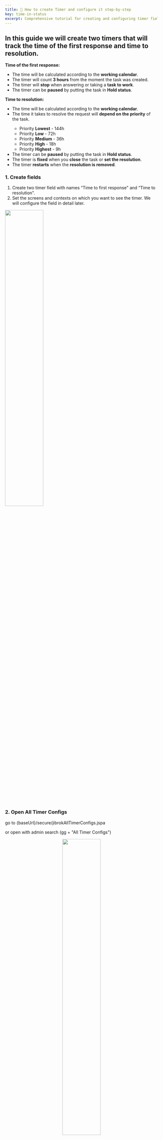 ```yaml
---
title: 📖 How to create Timer and configure it step-by-step 
key: time-in-status
excerpt: Comprehensive tutorial for creating and configuring timer fields with examples for first response time and resolution time tracking using working calendars and priority-based goals.
---
```


## In this guide we will create two timers that will track the time of the first response and time to resolution. ##

<div class="uk-alert-note" data-uk-alert="">
    <b>Time of the first response:</b>
<ul>
<li>The time will be calculated according to the <b>working calendar</b>.</li>
<li>The timer will count <b>3 hours</b> from the moment the task was created.</li>
<li>The timer will <b>stop</b> when answering or taking a <b>task to work</b>.</li>
<li>The timer can be <b>paused</b> by putting the task in <b>Hold status</b>.</li>
</ul>
</div>

<div class="uk-alert-note" data-uk-alert="">
    <b>Time to resolution:</b>
<ul>
<li>The time will be calculated according to the <b>working calendar</b>.</li>
<li>The time it takes to resolve the request will <b>depend on the priority</b> of the task. </li>
<ul>
<li>Priority <b>Lowest</b> - 144h</li>
<li>Priority <b>Low</b> - 72h</li>
<li>Priority <b>Medium</b> - 36h</li>
<li>Priority <b>High</b> - 18h</li>
<li>Priority <b>Highest</b> - 9h</li>
</ul>
<li>The timer can be <b>paused</b> by putting the task in <b>Hold status</b>.</li>
<li>The timer is <b>fixed</b> when you <b>close</b> the task or <b>set the resolution</b>.</li>
<li>The timer <b>restarts</b> when the <b>resolution is removed</b>.</li>

</ul>
</div>

### 1. Create fields ###

1. Create two timer field with names “Time to first response" and “Time to resolution".
2. Set the screens and contexts on which you want to see the timer. We will configure the field in detail later.

<a href="/uploads/time-in-status/step-by-step-timer/Unknown.webp"><img src="/uploads/time-in-status/step-by-step-timer/Unknown.webp" alt="" width="50%" loading="lazy"></a>

### 2. Open All Timer Configs ###

go to {baseUrl}/secure/jibrokAllTimerConfigs.jspa

or open with admin search (gg + "All Timer Configs")

<p style="text-align: center;"><a href="/uploads/time-in-status/step-by-step-timer/Unknown-2.webp"><img src="/uploads/time-in-status/step-by-step-timer/Unknown-2.webp" alt="" width="50%" loading="lazy"></a></p>
<p style="text-align: center;"><a href="/uploads/time-in-status/step-by-step-timer/Unknown-3.webp"><img src="/uploads/time-in-status/step-by-step-timer/Unknown-3.webp" alt="" width="50%" loading="lazy"></a></p>

### 3. Click "Add timer configuration" ###

[Timers and Stopwatches - Scheme and configurations](/docs/time-in-status/timers-and-stopwatches-schemes-and-configurations/)

Now we will configure the conditions for starting the timer, stopping ...

<p style="text-align: center;"><a href="/uploads/time-in-status/step-by-step-timer/Unknown-4.webp"><img src="/uploads/time-in-status/step-by-step-timer/Unknown-4.webp" alt="" width="50%" loading="lazy"></a></p>

### 4. Configure timer for "Time to first response" ###

Configuration "Time to first response":

<p style="text-align: center;"><a href="/uploads/time-in-status/step-by-step-timer/Unknown-5.webp"><img src="/uploads/time-in-status/step-by-step-timer/Unknown-5.webp" alt="" width="50%" loading="lazy"></a></p>

1. Common settings
* Set a name convenient for navigation - "Time to first response"
* Set Calculate type - "First start". Our timer can't restart.
* Update goal with issue update - No. Our timer will always be set to 3 hours (only default time). Therefore, you can set any value.
* Allow change goal after start - No. Our timer will only have a default time(goal). Therefore, you can set any value.
2. Events
* Start events:
  * The timer will start when the task is created. add "Issue created".
  * In our project the task can be transferred from another project. add "Issue moved".
  * (see Pause events) When a task returns from Hold status, if it is still unanswered, then a timer must be started. add "Change status from: Hold".
* Pause events: 
  * The team can send the task to hold the status without response. While the task in this status the timer needs to be stopped. add "Change status to: Hold".
* Stop events:  
  * We record the response time when the user is given an answer.add "Create any public comment" or "Create first public comment".
  * We also fix the time when the task is taken to work or closed. add "Change status to: In progress". add "Change status to: Closed".
3. Throw events
We do not need Thrown events in this timer.
4. Calendar
   Default calendar - You can set a working calendar by which the timer will be considered. If left blank, the time will be considered 24/7.<br>
   [Work calendars](/docs/time-in-status/work-calendar/)<br>
5. Goal time
* Default time (Default goal) - Time for which the timer is set if it is not possible to select the goal.
  * According to our condition the timer must be set for 3 hours. Set "3h"
* We do not need Additional goals in this timer.
* Click "Save".


After create "Time to first response":

<p style="text-align: center;"><a href="/uploads/time-in-status/step-by-step-timer/Unknown-6.webp"><img src="/uploads/time-in-status/step-by-step-timer/Unknown-6.webp" alt="" width="50%" loading="lazy"></a></p>

### 5. Configure timer for "Time to resolution" ### 

0. Create new Configuration for (see p3)
<p style="text-align: center;"><a href="/uploads/time-in-status/step-by-step-timer/Unknown-7.webp"><img src="/uploads/time-in-status/step-by-step-timer/Unknown-7.webp" alt="" width="50%" loading="lazy"></a></p>
1. Common settings
* Set a name convenient for navigation - "Time to resolution".
* Set Calculate type - "Calculate all start and create archive". The timer may restart and I want to see its previous values.
* Update goal with issue update - No. The priority of the task is determined at the time of adoption (before the timer starts). And in the future, priority cannot change.
* Allow change goal after start - No. The priority of the task is determined at the time of adoption (before the timer starts). And in the future, priority cannot change.
2. Events
* Start events:
  * The timer will start when the task transition to "In progress". add "Change status to: In progress".
  * (see Pause events) When a task returns from Hold status, then a timer must be started. add "Change status from: Hold".
  * When a task is assigned (assignee change from Null(Empty) to user). add "assigned issue".
* Restart events: 
  * If the task is removed from the resolution, then the timer starts the countdown again. add "Remove resolution". (If you do not need to restart the timer, then you need to use a pause instead of a retart.)
* Pause events: 
  * The team can send the task to hold the status. While the task in this status the timer needs to be stopped. add "Change status to: Hold".
* Stop events:  
  * We fix the timer time when the task closes or a solution is established for it. .add "Change status to: Closed". add "Set resolution".
3. throw events
* We do not need Thrown events in this timer.
4. Calendar
* Default calendar - You can set a working calendar by which the timer will be considered. If left blank, the time will be considered 24/7
5. Goals 
* Default time (Default goal) - Time for which the timer is set if it is not possible to select the goal.
  * The timer time depends on the priority and all tasks have priority. set "0".
* The target time will be determined by the priority of the task. For each condition (priority) you need to add a goal.
* Create goals by priorities: see screenshots

Create goal:

<p style="text-align: center;"><a href="/uploads/time-in-status/step-by-step-timer/Unknown-8.webp"><img src="/uploads/time-in-status/step-by-step-timer/Unknown-8.webp" alt="" width="50%" loading="lazy"></a></p>

* JQL - condition by priority.
   * Example: priority = Lowest
* Use default time? - No 
   * Each goal has its own unique time.
* Time - set by condition 
   * Set "144h"
* Calendar - Set on which calendar you need to calculate the time. In this process, we use 1 working calendar.
   * Set "Default"
* Sequence - The conditions for our purposes do not overlap, so we do not need this field(The field will be filled automatically after create goal)
   * You can leave this field blank.
* Click "Create"


After create first goal:

<p style="text-align: center;"><a href="/uploads/time-in-status/step-by-step-timer/Unknown-9.webp"><img src="/uploads/time-in-status/step-by-step-timer/Unknown-9.webp" alt="" width="50%" loading="lazy"></a></p>

**after create all goals click "Save"**


after create all goals:

<p style="text-align: center;"><a href="/uploads/time-in-status/step-by-step-timer/Unknown-10.webp"><img src="/uploads/time-in-status/step-by-step-timer/Unknown-10.webp" alt="" width="50%" loading="lazy"></a></p>

after save config for "Time to resolution":

<p style="text-align: center;"><a href="/uploads/time-in-status/step-by-step-timer/Unknown-11.webp"><img src="/uploads/time-in-status/step-by-step-timer/Unknown-11.webp" alt="" width="50%" loading="lazy"></a></p>

### 6.  Open All timer schemes ###

go to {baseUrl}/secure/jibrokAllTimerSchemes.jspa

<p style="text-align: center;"><a href="/uploads/time-in-status/step-by-step-timer/Unknown-12.webp"><img src="/uploads/time-in-status/step-by-step-timer/Unknown-12.webp" alt="" width="50%" loading="lazy"></a></p>

or open with admin search (gg + "All timer schemes")

<p style="text-align: center;"><a href="/uploads/time-in-status/step-by-step-timer/Unknown-13.webp"><img src="/uploads/time-in-status/step-by-step-timer/Unknown-13.webp" alt="" width="50%" loading="lazy"></a></p>

### 7. Click "Add timer configuration scheme" ### 

[Timers and Stopwatches - Scheme and configurations](/docs/time-in-status/timers-and-stopwatches-schemes-and-configurations/)

Now you need to set which timer configurations to use depending on the project and the type of task. Analogue of context for custom fields.

<p style="text-align: center;"><a href="/uploads/time-in-status/step-by-step-timer/Unknown-14.webp"><img src="/uploads/time-in-status/step-by-step-timer/Unknown-14.webp" alt="" width="50%" loading="lazy"></a></p>

### 8. Configure timer scheme for "Time to first response" ###

* Set a name convenient for navigation - "Time to first response"
* Projects - Select the projects for which this scheme will work.
* Click "Add Association"
* Set issue types and timer config(from p5)
* Click "Create"
  * We indicated that the timer config are relevant for tasks from the project and issue types.
* Click "Save"

<p style="text-align: center;"><a href="/uploads/time-in-status/step-by-step-timer/Unknown-15.webp"><img src="/uploads/time-in-status/step-by-step-timer/Unknown-15.webp" alt="" width="50%" loading="lazy"></a></p>

Click "Add Association":

<p style="text-align: center;"><a href="/uploads/time-in-status/step-by-step-timer/Unknown-16.webp"><img src="/uploads/time-in-status/step-by-step-timer/Unknown-16.webp" alt="" width="50%" loading="lazy"></a></p>

Set issue types and timer config(see p5):

<p style="text-align: center;"><a href="/uploads/time-in-status/step-by-step-timer/Unknown-17.webp"><img src="/uploads/time-in-status/step-by-step-timer/Unknown-17.webp" alt="" width="50%" loading="lazy"></a></p>

<p style="text-align: center;"><a href="/uploads/time-in-status/step-by-step-timer/Unknown-18.webp"><img src="/uploads/time-in-status/step-by-step-timer/Unknown-18.webp" alt="" width="50%" loading="lazy"></a></p>

After save:

<p style="text-align: center;"><a href="/uploads/time-in-status/step-by-step-timer/Unknown-19.webp"><img src="/uploads/time-in-status/step-by-step-timer/Unknown-19.webp" alt="" width="50%" loading="lazy"></a></p>

### 9. Configure timer scheme for "Time to resolution" (see p8) ###

In our case, the schemes differ only in name and selected timer config(Time to resolution)

<p style="text-align: center;"><a href="/uploads/time-in-status/step-by-step-timer/Unknown-20.webp"><img src="/uploads/time-in-status/step-by-step-timer/Unknown-20.webp" alt="" width="50%" loading="lazy"></a></p>

After save:

<p style="text-align: center;"><a href="/uploads/time-in-status/step-by-step-timer/Unknown-21.webp"><img src="/uploads/time-in-status/step-by-step-timer/Unknown-21.webp" alt="" width="50%" loading="lazy"></a></p>

### 10. Field settings for "Time to first response" ###

Now we need to configure the fields and connect the created schemes to them.

[Create timer field](/docs/time-in-status/timer-field/)<br>
[Timers and Stopwatches - Scheme and configurations](/docs/time-in-status/timers-and-stopwatches-schemes-and-configurations/)<br>

* Open the field settings (see screenshots) for field "Time to first response" (see p1)
* Set timer scheme "Time to first response"
  * Other settings can be set by default.
* click "Save"

Timer field Click configure:

<p style="text-align: center;"><a href="/uploads/time-in-status/step-by-step-timer/Unknown-22.webp"><img src="/uploads/time-in-status/step-by-step-timer/Unknown-22.webp" alt="" width="50%" loading="lazy"></a></p>

Open timer field settings:

<p style="text-align: center;"><a href="/uploads/time-in-status/step-by-step-timer/Unknown-23.webp"><img src="/uploads/time-in-status/step-by-step-timer/Unknown-23.webp" alt="" width="50%" loading="lazy"></a></p>

Set timer scheme:

<p style="text-align: center;"><a href="/uploads/time-in-status/step-by-step-timer/Unknown-24.webp"><img src="/uploads/time-in-status/step-by-step-timer/Unknown-24.webp" alt="" width="50%" loading="lazy"></a></p>

## Test ##
### 11. Field settings for "Time to resolution" ###

(see p10) All the same, just select the scheme "Time to resolution"
<p style="text-align: center;"><a href="/uploads/time-in-status/step-by-step-timer/Unknown-25.webp"><img src="/uploads/time-in-status/step-by-step-timer/Unknown-25.webp" alt="" width="50%" loading="lazy"></a></p>

### 12. At this step, the basic setup is complete. You can test how everything works. ### 

* Create issue
* The time report for the first answer began.

After create new issue:

<p style="text-align: center;"><a href="/uploads/time-in-status/step-by-step-timer/Unknown-26.webp"><img src="/uploads/time-in-status/step-by-step-timer/Unknown-26.webp" alt="" width="50%" loading="lazy"></a></p>

### 13. Set status in progress ###

* Time to first response - The timer has stopped. 
  * In the current settings of the field, only time is displayed. The status of the timer can be displayed by hovering the mouse over the time.
* Time to resolution - The timer has started.

<p style="text-align: center;"><a href="/uploads/time-in-status/step-by-step-timer/Unknown-27.webp"><img src="/uploads/time-in-status/step-by-step-timer/Unknown-27.webp" alt="" width="50%" loading="lazy"></a></p>

### 14. Set status close or set resolution ###

Time to resolution - The timer has stopped.

<p style="text-align: center;"><a href="/uploads/time-in-status/step-by-step-timer/Unknown-28.webp"><img src="/uploads/time-in-status/step-by-step-timer/Unknown-28.webp" alt="" width="50%" loading="lazy"></a></p>